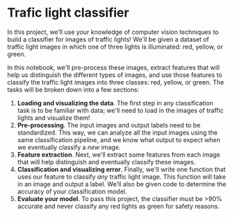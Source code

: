 # Trafic light classifier

In this project, we’ll use your knowledge of computer vision techniques to build a classifier for images of traffic lights! We'll be given a dataset of traffic light images in which one of three lights is illuminated: red, yellow, or green.

In this notebook, we'll pre-process these images, extract features that will help us distinguish the different types of images, and use those features to classify the traffic light images into three classes: red, yellow, or green. The tasks will be broken down into a few sections:

1. **Loading and visualizing the data**. 
      The first step in any classification task is to be familiar with data; we'll need to load in the images of traffic lights and visualize them!
2. **Pre-processing**. 
    The input images and output labels need to be standardized. This way, we can analyze all the input images using the same classification pipeline, and we know what output to expect when we eventually classify a *new* image. 
3. **Feature extraction**. 
    Next, we'll extract some features from each image that will help distinguish and eventually classify these images.   
4. **Classification and visualizing error**. 
    Finally, we'll write one function that uses our feature to classify *any* traffic light image. This function will take in an image and output a label. We'll also be given code to determine the accuracy of your classification model.       
5. **Evaluate your model**.
    To pass this project, the classifier must be >90% accurate and never classify any red lights as green for safety reasons.

